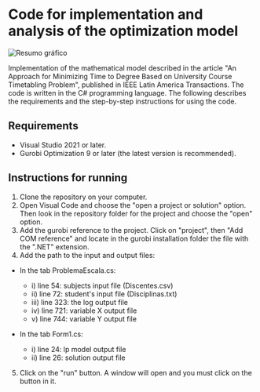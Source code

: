# Code for implementation and analysis of the optimization model

![Resumo gráfico](https://user-images.githubusercontent.com/70773820/233487739-920a8885-f652-4093-9170-9c6d28adff5a.png)

Implementation of the mathematical model described in the article "An Approach for Minimizing Time to Degree Based on University Course Timetabling Problem", published in IEEE Latin America Transactions. The code is written in the C# programming language. The following describes the requirements and the step-by-step instructions for using the code.

## Requirements

* Visual Studio 2021 or later.
* Gurobi Optimization 9 or later (the latest version is recommended).

## Instructions for running

1. Clone the repository on your computer.
2. Open Visual Code and choose the "open a project or solution" option. Then look in the repository folder for the project and choose the "open" option.
3. Add the gurobi reference to the project. Click on "project", then "Add COM reference" and locate in the gurobi installation folder the file with the ".NET" extension.
4. Add the path to the input and output files:
* In the tab ProblemaEscala.cs:
	- i) line 54: subjects input file (Discentes.csv)
	- ii) line 72: student's input file (Disciplinas.txt)
	- iii) line 323: the log output file
	- iv) line 721: variable X output file
	- v) line 744: variable Y output file

* In the tab Form1.cs:
	- i) line 24: lp model output file
	- ii) line 26: solution output file

5. Click on the "run" button. A window will open and you must click on the button in it.
